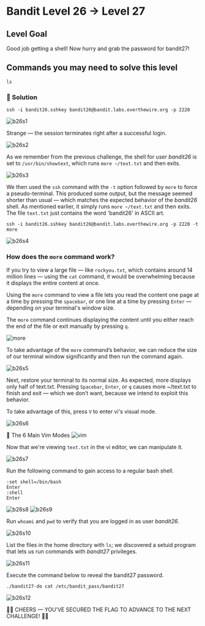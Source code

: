 # Bandit Level 26 → Level 27

## Level Goal

Good job getting a shell! Now hurry and grab the password for bandit27!

## Commands you may need to solve this level

    ls


### 🔑 Solution

```
ssh -i bandit26.sshkey bandit26@bandit.labs.overthewire.org -p 2220 
```
![b26s1](b26s1.png)

Strange — the session terminates right after a successful login.

![b26s2](b26s2.png)

As we remember from the previous challenge, the shell for user *bandit26* is set to ``/usr/bin/showtext``, which runs `more ~/text.txt` and then exits.

![b26s3](b26s3.png)

We then used the `ssh` command with the ``-t`` option followed by `more` to force a pseudo-terminal. This produced some output, but the message seemed shorter than usual — which matches the expected behavior of the *bandit26* shell. As mentioned earlier, it simply runs `more ~/text.txt` and then exits. The file `text.txt` just contains the word 'bandit26' in ASCII art.
```
ssh -i bandit26.sshkey bandit26@bandit.labs.overthewire.org -p 2220 -t more
```
![b26s4](b26s4.png)

### How does the `more` command work? 
If you try to view a large file — like `rockyou.txt`, which contains around 14 million lines — using the `cat` command, it would be overwhelming because it displays the entire content at once.

Using the `more` command to view a file lets you read the content one page at a time by pressing the `spacebar`, or one line at a time by pressing `Enter` — depending on your terminal's window size.

The `more` command continues displaying the content until you either reach the end of the file or exit manually by pressing `q`.

![more](more.png)

To take advantage of the `more` command’s behavior, we can reduce the size of our terminal window significantly and then run the command again.

![b26s5](b26s5.png)

Next, restore your terminal to its normal size. As expected, more displays only half of text.txt. Pressing `Spacebar`, `Enter`, or `q` causes more ~/text.txt to finish and exit — which we don’t want, because we intend to exploit this behavior.

To take advantage of this, press `V` to enter vi's visual mode.

![b26s6](b26s6.png)

🧭 The 6 Main Vim Modes
![vim](vim.jpg)

Now that we're viewing `text.txt` in the vi editor, we can manipulate it.

![b26s7](b26s7.png)

Run the following command to gain access to a regular bash shell.
```
:set shell=/bin/bash
Enter
:shell
Enter
```
![b26s8](b26s8.png)
![b26s9](b26s9.png)

Run `whoami` and `pwd` to verify that you are logged in as user *bandit26*.

![b26s10](b26s10.png)

List the files in the home directory with `ls`; we discovered a setuid program that lets us run commands with *bandit27* privileges.

![b26s11](b26s11.png)

Execute the command below to reveal the bandit27 password.
```
./bandit27-do cat /etc/bandit_pass/bandit27
```

![b26s12](b26s12.png)

🎉🎉 CHEERS — YOU’VE SECURED THE FLAG TO ADVANCE TO THE NEXT CHALLENGE! 🎉🎉